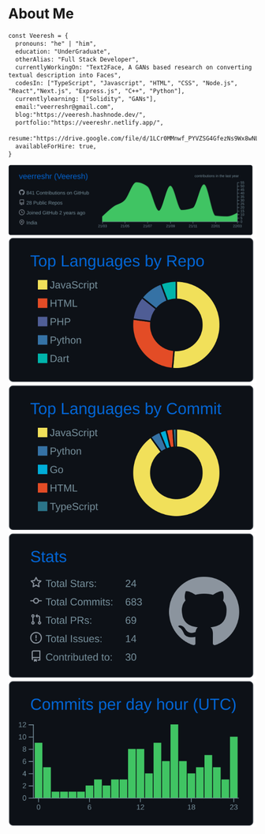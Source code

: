 <!-- ![Cover](https://user-images.githubusercontent.com/59141533/127784809-df868c05-78b0-4b53-8d87-39bf74136d3a.png)
 -->
# About Me

```
const Veeresh = {
  pronouns: "he" | "him",
  education: "UnderGraduate",
  otherAlias: "Full Stack Developer",
  currentlyWorkingOn: "Text2Face, A GANs based research on converting textual description into Faces",
  codesIn: ["TypeScript", "Javascript", "HTML", "CSS", "Node.js", "React","Next.js", "Express.js", "C++", "Python"],
  currentlylearning: ["Solidity", "GANs"],
  email:"veerreshr@gmail.com",
  blog:"https://veeresh.hashnode.dev/",
  portfolio:"https://veereshr.netlify.app/",
  resume:"https://drive.google.com/file/d/1LCr0MMnwf_PYVZSG4GfezNs9Wx8wNLmZ/view",
  availableForHire: true,
}
```
<!-- 
<img src="https://github-profile-summary-cards.vercel.app/api/cards/profile-details?username=veerreshr&theme=default" />

<div>
<img src="https://github-profile-summary-cards.vercel.app/api/cards/repos-per-language?username=veerreshr&theme=default" />
<img src="https://github-profile-summary-cards.vercel.app/api/cards/most-commit-language?username=veerreshr&theme=default" />
</div>
<br>
<div>
<img src="https://github-profile-summary-cards.vercel.app/api/cards/stats?username=veerreshr&theme=default" />
<img src="https://github-profile-summary-cards.vercel.app/api/cards/productive-time?username=veerreshr&theme=default"/>
</div> -->


[![](https://raw.githubusercontent.com/veerreshr/veerreshr/master/profile-summary-card-output/github_dark/0-profile-details.svg)](https://github.com/vn7n24fzkq/github-profile-summary-cards)
[![](https://raw.githubusercontent.com/veerreshr/veerreshr/master/profile-summary-card-output/github_dark/1-repos-per-language.svg)](https://github.com/vn7n24fzkq/github-profile-summary-cards) [![](https://raw.githubusercontent.com/veerreshr/veerreshr/master/profile-summary-card-output/github_dark/2-most-commit-language.svg)](https://github.com/vn7n24fzkq/github-profile-summary-cards)
[![](https://raw.githubusercontent.com/veerreshr/veerreshr/master/profile-summary-card-output/github_dark/3-stats.svg)](https://github.com/vn7n24fzkq/github-profile-summary-cards) [![](https://raw.githubusercontent.com/veerreshr/veerreshr/master/profile-summary-card-output/github_dark/4-productive-time.svg)](https://github.com/vn7n24fzkq/github-profile-summary-cards)

